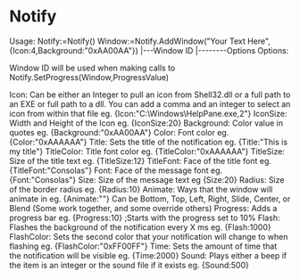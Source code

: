 # Notify
Usage:
Notify:=Notify()
Window:=Notify.AddWindow("Your Text Here",{Icon:4,Background:"0xAA00AA"})
   |---Window ID                                          |--------Options
Options:

Window ID will be used when making calls to Notify.SetProgress(Window,ProgressValue)

Icon: Can be either an Integer to pull an icon from Shell32.dll or a full path to an EXE or full path to a dll.  You can add a comma and an integer to select an icon from within that file eg. {Icon:"C:\Windows\HelpPane.exe,2"}
IconSize: Width and Height of the Icon eg. {IconSize:20}
Background: Color value in quotes eg. {Background:"0xAA00AA"}
Color: Font color eg.{Color:"0xAAAAAA"}
Title: Sets the title of the notification eg. {Title:"This is my title"}
TitleColor: Title font color eg. {TitleColor:"0xAAAAAA"}
TitleSize: Size of the title text eg. {TitleSize:12}
TitleFont: Face of the title font eg. {TitleFont:"Consolas"}
Font: Face of the message font eg. {Font:"Consolas"}
Size: Size of the message text eg {Size:20}
Radius: Size of the border radius eg. {Radius:10}
Animate: Ways that the window will animate in eg. {Animate:""} Can be Bottom, Top, Left, Right, Slide, Center, or Blend (Some work together, and some override others)
Progress: Adds a progress bar eg. {Progress:10} ;Starts with the progress set to 10%
Flash: Flashes the background of the notification every X ms eg. {Flash:1000}
FlashColor: Sets the second color that your notification will change to when flashing eg. {FlashColor:"0xFF00FF"}
Time: Sets the amount of time that the notification will be visible eg. {Time:2000}
Sound: Plays either a beep if the item is an integer or the sound file if it exists eg. {Sound:500}
